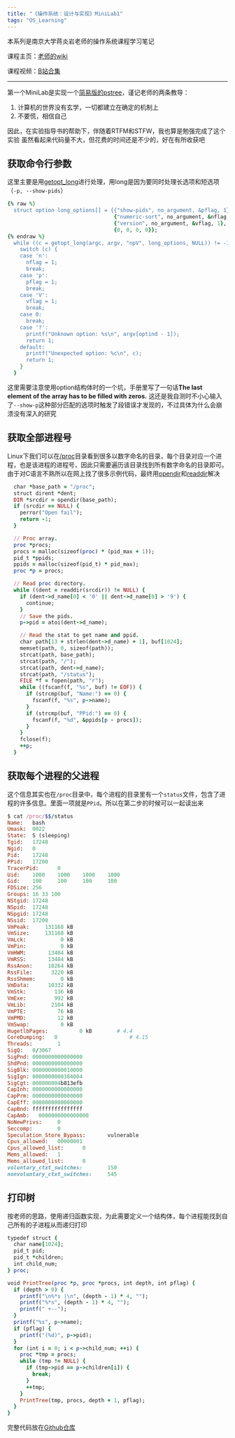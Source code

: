 ```yaml
---
title: "《操作系统：设计与实现》MiniLab1"
tags: "OS_Learning"
---
```

<!--more-->
本系列是南京大学蒋炎岩老师的操作系统课程学习笔记

课程主页：[老师的wiki](http://jyywiki.cn/OS/2022/)

课程视频：[B站合集](https://space.bilibili.com/202224425/channel/collectiondetail?sid=192498)

---

第一个MiniLab是实现一个[简易版的pstree](http://jyywiki.cn/OS/2022/labs/M1)，谨记老师的两条教导：
1. 计算机的世界没有玄学，一切都建立在确定的机制上
2. 不要慌，相信自己

因此，在实验指导书的帮助下，伴随着RTFM和STFW，我也算是勉强完成了这个实验
虽然看起来代码量不大，但花费的时间还是不少的，好在有所收获吧

## 获取命令行参数
这里主要是用[getopt_long](https://man7.org/linux/man-pages/man3/getopt.3.html)进行处理，用long是因为要同时处理长选项和短选项（`-p, --show-pids`）

```ruby
{% raw %}
  struct option long_options[] = {{"show-pids", no_argument, &pflag, 1},
                                  {"numeric-sort", no_argument, &nflag, 1},
                                  {"version", no_argument, &vflag, 1},
                                  {0, 0, 0, 0}};
{% endraw %}
  while ((c = getopt_long(argc, argv, "npV", long_options, NULL)) != -1) {
    switch (c) {
    case 'n':
      nflag = 1;
      break;
    case 'p':
      pflag = 1;
      break;
    case 'V':
      vflag = 1;
      break;
    case 0:
      break;
    case '?':
      printf("Unknown option: %s\n", argv[optind - 1]);
      return 1;
    default:
      printf("Unexpected option: %c\n", c);
      return 1;
    }
  }
```

这里需要注意使用option结构体时的一个坑，手册里写了一句话**The last element of the array has to be filled with zeros.**
这还是我自测时不小心输入了`--show-p`这种部分匹配的选项时触发了段错误才发现的，不过具体为什么会崩溃没有深入的研究

## 获取全部进程号
Linux下我们可以在[/proc](https://man7.org/linux/man-pages/man5/proc.5.html)目录看到很多以数字命名的目录，每个目录对应一个进程，也是该进程的进程号，因此只需要遍历该目录找到所有数字命名的目录即可。由于对C语言不熟所以在网上找了很多示例代码，最终用[opendir](https://man7.org/linux/man-pages/man3/opendir.3.html)和[readdir](https://man7.org/linux/man-pages/man3/readdir.3.html)解决
```ruby
  char *base_path = "/proc";
  struct dirent *dent;
  DIR *srcdir = opendir(base_path);
  if (srcdir == NULL) {
    perror("Open fail");
    return -1;
  }

  // Proc array.
  proc *procs;
  procs = malloc(sizeof(proc) * (pid_max + 1));
  pid_t *ppids;
  ppids = malloc(sizeof(pid_t) * pid_max);
  proc *p = procs;

  // Read proc directory.
  while ((dent = readdir(srcdir)) != NULL) {
    if (dent->d_name[0] < '0' || dent->d_name[0] > '9') {
      continue;
    }
    // Save the pids.
    p->pid = atoi(dent->d_name);

    // Read the stat to get name and ppid.
    char path[13 + strlen(dent->d_name) + 1], buf[1024];
    memset(path, 0, sizeof(path));
    strcat(path, base_path);
    strcat(path, "/");
    strcat(path, dent->d_name);
    strcat(path, "/status");
    FILE *f = fopen(path, "r");
    while ((fscanf(f, "%s", buf) != EOF)) {
      if (strcmp(buf, "Name:") == 0) {
        fscanf(f, "%s", p->name);
      }
      if (strcmp(buf, "PPid:") == 0) {
        fscanf(f, "%d", &ppids[p - procs]);
      }
    }
    fclose(f);
    ++p;
  }
```

## 获取每个进程的父进程
这个信息其实也在`/proc`目录中，每个进程的目录里有一个`status`文件，包含了进程的许多信息。里面一项就是`PPid`。所以在第二步的时候可以一起读出来
```ruby
$ cat /proc/$$/status
Name:   bash
Umask:  0022
State:  S (sleeping)
Tgid:   17248
Ngid:   0
Pid:    17248
PPid:   17200
TracerPid:      0
Uid:    1000    1000    1000    1000
Gid:    100     100     100     100
FDSize: 256
Groups: 16 33 100
NStgid: 17248
NSpid:  17248
NSpgid: 17248
NSsid:  17200
VmPeak:     131168 kB
VmSize:     131168 kB
VmLck:           0 kB
VmPin:           0 kB
VmHWM:       13484 kB
VmRSS:       13484 kB
RssAnon:     10264 kB
RssFile:      3220 kB
RssShmem:        0 kB
VmData:      10332 kB
VmStk:         136 kB
VmExe:         992 kB
VmLib:        2104 kB
VmPTE:          76 kB
VmPMD:          12 kB
VmSwap:          0 kB
HugetlbPages:          0 kB        # 4.4
CoreDumping:   0                       # 4.15
Threads:        1
SigQ:   0/3067
SigPnd: 0000000000000000
ShdPnd: 0000000000000000
SigBlk: 0000000000010000
SigIgn: 0000000000384004
SigCgt: 000000004b813efb
CapInh: 0000000000000000
CapPrm: 0000000000000000
CapEff: 0000000000000000
CapBnd: ffffffffffffffff
CapAmb:   0000000000000000
NoNewPrivs:     0
Seccomp:        0
Speculation_Store_Bypass:       vulnerable
Cpus_allowed:   00000001
Cpus_allowed_list:      0
Mems_allowed:   1
Mems_allowed_list:      0
voluntary_ctxt_switches:        150
nonvoluntary_ctxt_switches:     545
```

## 打印树
按老师的思路，使用递归函数实现，为此需要定义一个结构体，每个进程能找到自己所有的子进程从而递归打印
```ruby
typedef struct {
  char name[1024];
  pid_t pid;
  pid_t *children;
  int child_num;
} proc;

void PrintTree(proc *p, proc *procs, int depth, int pflag) {
  if (depth > 0) {
    printf("\n%*s |\n", (depth - 1) * 4, "");
    printf("%*s", (depth - 1) * 4, "");
    printf(" +--");
  }
  printf("%s", p->name);
  if (pflag) {
    printf("(%d)", p->pid);
  }
  for (int i = 0; i < p->child_num; ++i) {
    proc *tmp = procs;
    while (tmp != NULL) {
      if (tmp->pid == p->children[i]) {
        break;
      }
      ++tmp;
    }
    PrintTree(tmp, procs, depth + 1, pflag);
  }
}
```
完整代码放在[Github仓库](https://github.com/mikucy/os-workbench-2022/tree/M1)